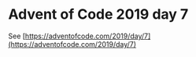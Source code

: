 # Advent of Code 2019 day 7

See [https://adventofcode.com/2019/day/7](https://adventofcode.com/2019/day/7)
